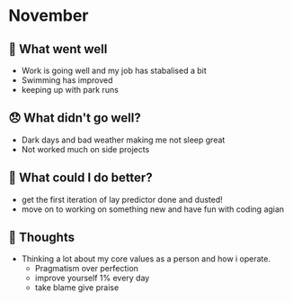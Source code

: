 # November

## 💪 What went well

- Work is going well and my job has stabalised a bit
- Swimming has improved
- keeping up with park runs

## 😞 What didn't go well?

- Dark days and bad weather making me not sleep great
- Not worked much on side projects

## 🚀 What could I do better?

- get the first iteration of lay predictor done and dusted!
- move on to working on something new and have fun with coding agian

## 🧠 Thoughts

- Thinking a lot about my core values as a person and how i operate.
    - Pragmatism over perfection
    - improve yourself 1% every day
    - take blame give praise